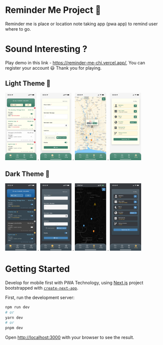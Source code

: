 # Reminder Me Project 📍
Reminder me is place or location note taking app (pwa app) to remind user where to go.

# Sound Interesting ? 

Play demo in this link - https://reminder-me-chi.vercel.app/, You can register your account 😃 Thank you for playing.

## Light Theme 🌝
<div align="left">
  <img src="./public/image/app-demo-img/list.PNG" width="20%" height="20%"/>
  .
  <img src="./public/image/app-demo-img/create.PNG" width="20%" height="20%"/>
  .
  <img src="./public/image/app-demo-img/map.PNG" width="20%" height="20%"/>
  .
  <img src="./public/image/app-demo-img/setting.PNG" width="20%" height="20%"/>
</div>

## Dark Theme 🌚
<div align="left">
  <img src="./public/image/app-demo-img/list-dark.PNG" width="20%" height="20%"/>
  .
  <img src="./public/image/app-demo-img/create-dark.PNG" width="20%" height="20%"/>
  .
  <img src="./public/image/app-demo-img/map-dark.PNG" width="20%" height="20%"/>
  .
  <img src="./public/image/app-demo-img/setting-dark.PNG" width="20%" height="20%"/>
</div>

# Getting Started 

Develop for mobile first with PWA Technology, using [Next.js](https://nextjs.org/) project bootstrapped with [`create-next-app`](https://github.com/vercel/next.js/tree/canary/packages/create-next-app).

First, run the development server:

```bash
npm run dev
# or
yarn dev
# or
pnpm dev
```

Open [http://localhost:3000](http://localhost:3000) with your browser to see the result.
